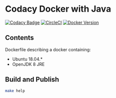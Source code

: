 # Codacy Docker with Java

[![Codacy Badge](https://api.codacy.com/project/badge/Grade/6aed39159ad443afbd9ddca65a945731)](https://www.codacy.com/app/Codacy/docker-java?utm_source=github.com&amp;utm_medium=referral&amp;utm_content=codacy/docker-java&amp;utm_campaign=Badge_Grade)
[![CircleCI](https://circleci.com/gh/codacy/docker-java.svg?style=svg)](https://circleci.com/gh/codacy/docker-java)
[![Docker Version](https://images.microbadger.com/badges/version/codacy/docker-java.svg)](https://microbadger.com/images/codacy/docker-java "Get your own version badge on microbadger.com")

## Contents

Dockerfile describing a docker containing:
  - Ubuntu 18.04.*
  - OpenJDK 8 JRE

## Build and Publish

```sh
make help
```

